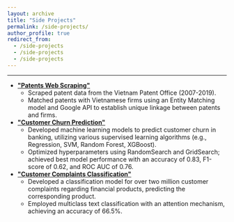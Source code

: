 ```yaml
---
layout: archive
title: "Side Projects"
permalink: /side-projects/
author_profile: true
redirect_from:
  - /side-projects
  - /side-projects
  - /side-projects
---
```


<hr>

* [**"Patents Web Scraping"**](https://github.com/trangthao/side-projects/blob/main/patents-web-scraping/match_patents_firmid.ipynb)
  * Scraped patent data from the Vietnam Patent Office (2007-2019).
  * Matched patents with Vietnamese firms using an Entity Matching model and Google API to establish unique linkage between patents and firms.  
* [**"Customer Churn Prediction"**](https://github.com/trangthao/side-projects/blob/main/customer-churn-prediction/Customer_Churn_Prediction_Analysis_using_Ensemble_Techniques.ipynb)
  * Developed machine learning models to predict customer churn in banking, utilizing various supervised learning algorithms (e.g., Regression, SVM, Random Forest, XGBoost).
  * Optimized hyperparameters using RandomSearch and GridSearch; achieved best model performance with an accuracy of 0.83, F1-score of 0.62, and ROC AUC of 0.76.
* [**"Customer Complaints Classification"**](https://github.com/trangthao/side-projects/blob/main/customer-complaint-classification/attention.ipynb)
  * Developed a classification model for over two million customer complaints regarding financial products, predicting the corresponding product.
  * Employed multiclass text classification with an attention mechanism, achieving an accuracy of 66.5%.
